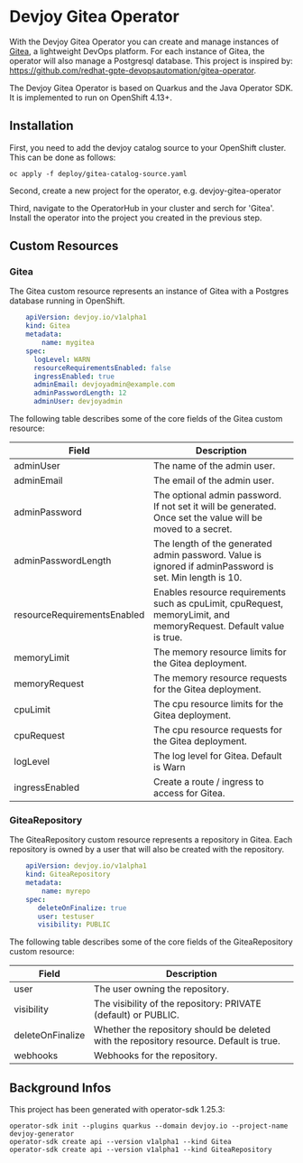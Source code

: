 # Devjoy Gitea Operator

 With the Devjoy Gitea Operator you can create and manage instances of [Gitea](https://about.gitea.com), a lightweight DevOps platform. For each instance of Gitea, the operator will also manage a Postgresql database. This project is inspired by: https://github.com/redhat-gpte-devopsautomation/gitea-operator.

The Devjoy Gitea Operator is based on Quarkus and the Java Operator SDK. It is implemented to run on OpenShift 4.13+.  


## Installation
First, you need to add the devjoy catalog source to your OpenShift cluster. This can be done as follows:

`oc apply -f deploy/gitea-catalog-source.yaml`

Second, create a new project for the operator, e.g. devjoy-gitea-operator

Third, navigate to the OperatorHub in your cluster and serch for 'Gitea'. Install the operator into the project you created in the previous step. 

## Custom Resources 

### Gitea

The Gitea custom resource represents an instance of Gitea with a Postgres database running in OpenShift.

```yml
    apiVersion: devjoy.io/v1alpha1
    kind: Gitea
    metadata:
        name: mygitea
    spec:
      logLevel: WARN
      resourceRequirementsEnabled: false
      ingressEnabled: true
      adminEmail: devjoyadmin@example.com
      adminPasswordLength: 12
      adminUser: devjoyadmin
```

The following table describes some of the core fields of the Gitea custom resource:

| Field                         | Description |
| -----------                   | ----------- |
| adminUser                     | The name of the admin user.       |
| adminEmail                    | The email of the admin user.       |
| adminPassword                 | The optional admin password. If not set it will be generated. Once set the value will be moved to a secret.        |
| adminPasswordLength           | The length of the generated admin password. Value is ignored if adminPassword is set. Min length is 10.            |
| resourceRequirementsEnabled   | Enables resource requirements such as cpuLimit, cpuRequest, memoryLimit, and memoryRequest. Default value is true. |
| memoryLimit                   | The memory resource limits for the Gitea deployment.                                                               |
| memoryRequest                 | The memory resource requests for the Gitea deployment.                                                             |
| cpuLimit                      | The cpu resource limits for the Gitea deployment.                                                                  |
| cpuRequest                    | The cpu resource requests for the Gitea deployment.                                                                |
| logLevel                      | The log level for Gitea. Default is Warn                                                                           |
| ingressEnabled                | Create a route / ingress to access for Gitea.                                                                      |


### GiteaRepository

The GiteaRepository custom resource represents a repository in Gitea. Each repository is owned by a user that will also be created with the repository.

```yml
    apiVersion: devjoy.io/v1alpha1
    kind: GiteaRepository
    metadata:
        name: myrepo
    spec:
       deleteOnFinalize: true
       user: testuser
       visibility: PUBLIC
```

The following table describes some of the core fields of the GiteaRepository custom resource:

| Field                         | Description |
| -----------                   | ----------- |
| user                          | The user owning the repository.       |
| visibility                    | The visibility of the repository: PRIVATE (default) or PUBLIC.     |
| deleteOnFinalize              | Whether the repository should be deleted with the repository resource. Default is true.    |
| webhooks                      | Webhooks for the repository.            |


## Background Infos
This project has been generated with operator-sdk 1.25.3:

    operator-sdk init --plugins quarkus --domain devjoy.io --project-name devjoy-generator
    operator-sdk create api --version v1alpha1 --kind Gitea
    operator-sdk create api --version v1alpha1 --kind GiteaRepository
    

